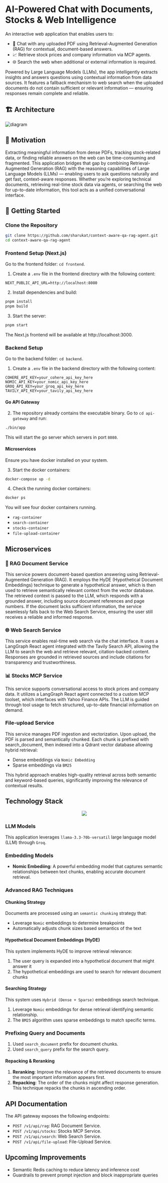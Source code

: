 # AI-Powered Chat with Documents, Stocks & Web Intelligence

An interactive web application that enables users to:
- 💬 Chat with any uploaded PDF using Retrieval-Augmented Generation (RAG) for contextual, document-based answers.
- 📈 Retrieve stock prices and company information via MCP agents.
- 🌐 Search the web when additional or external information is required.

Powered by Large Language Models (LLMs), the app intelligently extracts insights and answers questions using contextual information from data sources. It features a fallback mechanism to web search when the uploaded documents do not contain sufficient or relevant information — ensuring responses remain complete and reliable.

## 🏗️ Architecture
![diagram](https://github.com/user-attachments/assets/37b02fd0-6c82-4772-8c8f-2941cf514c74)

## 🌱 Motivation
Extracting meaningful information from dense PDFs, tracking stock-related data, or finding reliable answers on the web can be time-consuming and fragmented. This application bridges that gap by combining Retrieval-Augmented Generation (RAG) with the reasoning capabilities of Large Language Models (LLMs) — enabling users to ask questions naturally and get fast, context-aware responses. Whether you’re exploring technical documents, retrieving real-time stock data via agents, or searching the web for up-to-date information, this tool acts as a unified conversational interface. 

## 🚀 Getting Started

### Clone the Repository
```bash
git clone https://github.com/sharukat/context-aware-qa-rag-agent.git
cd context-aware-qa-rag-agent
```

### Frontend Setup (Next.js)
Go to the frontend folder: `cd frontend`.

1. Create a `.env` file in the frontend directory with the following content:
```
NEXT_PUBLIC_API_URL=http://localhost:8080
```

2. Install dependencies and build:
```bash
pnpm install
pnpm build
```

3. Start the server:
```bash
pnpm start
```

The Next.js frontend will be available at http://localhost:3000.

### Backend Setup
Go to the backend folder: `cd backend`.
1. Create a `.env` file in the backend directory with the following content:
```
COHERE_API_KEY=your_cohere_api_key_here
NOMIC_API_KEY=your_nomic_api_key_here
GROQ_API_KEY=your_groq_api_key_here
TAVILY_API_KEY=your_tavily_api_key_here
```

#### Go API Gateway
2. The repository already contains the executable binary. Go to `cd api-gateway` and run:
```bash
./bin/app
```

This will start the go server which servers in port `8080`.

#### Microservices
Ensure you have docker installed on your system.

3. Start the docker containers:
```bash
docker-compose up -d
```

4. Check the running docker containers:
```bash
docker ps
```

You will see four docker containers running.
- `rag-container`
- `search-container`
- `stocks-container`
- `file-upload-container`

## Microservices
### 🧾 RAG Document Service
This service powers document-based question answering using Retrieval-Augmented Generation (RAG). It employs the HyDE (Hypothetical Document Embeddings) technique to generate a hypothetical answer, which is then used to retrieve semantically relevant context from the vector database. The retrieved context is passed to the LLM, which responds with a grounded answer, including source document references and page numbers. If the document lacks sufficient information, the service seamlessly falls back to the Web Search Service, ensuring the user still receives a reliable and informed response.

### 🌐 Web Search Service
This service enables real-time web search via the chat interface. It uses a LangGraph React agent integrated with the Tavily Search API, allowing the LLM to search the web and retrieve relevant, citation-backed content. Responses are grounded in retrieved sources and include citations for transparency and trustworthiness. 

### 📊 Stocks MCP Service
This service supports conversational access to stock prices and company data. It utilizes a LangGraph React agent connected to a custom MCP toolset, which interfaces with Yahoo Finance APIs. The LLM is guided through tool usage to fetch structured, up-to-date financial information on demand.

### File-upload Service
This service manages PDF ingestion and vectorization. Upon upload, the PDF is parsed and semantically chunked. Each chunk is prefixed with search_document, then indexed into a Qdrant vector database allowing hybrid retrieval:
- Dense embeddings via `Nomic Embedding`
- Sparse embeddings via `BM25`

This hybrid approach enables high-quality retrieval across both semantic and keyword-based queries, significantly improving the relevance of contextual results.

## Technology Stack
<p align="center">
  <a href="https://go-skill-icons.vercel.app/">
    <img
      src="https://go-skill-icons.vercel.app/api/icons?i=python,golang,typescript,nextjs,tailwindcss,fastapi,langchain,groq,docker"
    />
  </a>
</p>

### LLM Models

This application leverages `llama-3.3-70b-versatil` large language model (LLM) through `Groq`.

### Embedding Models

- **Nomic Embediing**: A powerful embedding model that captures semantic relationships between text chunks, enabling accurate document retrieval.

### Advanced RAG Techniques

#### Chunking Strategy
Documents are processed using an `semantic chunking` strategy that:
- Leverage `Nomic` embeddings to determine breakpoints
- Automatically adjusts chunk sizes based semantics of the text

#### Hypothetical Document Embeddings (HyDE)
This system implements HyDE to improve retrieval relevance:
1. The user query is expanded into a hypothetical document that might answer it
2. The hypothetical embeddings are used to search for relevant document chunks

#### Searching Strategy
This system uses `Hybrid (Dense + Sparse)` embeddings search technique.
1. Leverage `Nomic` embeddings for dense retrieval identifying semantic relationship.
2. The `BM25` algorithm uses sparse embeddings to match specific terms.

### Prefixing Query and Documents
1. Used `search_document` prefix for document chunks.
2. Used `search_query` prefix for the search query.

#### Repacking & Reranking
1. **Reranking**: Improve the relevance of the retrieved documents to ensure the most important information appears first.
2. **Repacking**: The order of the chunks might affect response generation. This technique repacks the chunks in ascending order.


## API Documentation

The API gateway exposes the following endpoints:

- `POST /v1/api/rag`: RAG Document Service.
- `POST /v1/api/stocks`: Stocks MCP Service.
- `POST /v1/api/search`: Web Search Service.
- `POST /v1/api/file-upload`: File-Upload Service.

## Upcoming Improvements
- Semantic Redis caching to reduce latency and inference cost
- Guardrails to prevent prompt injection and block inappropriate queries